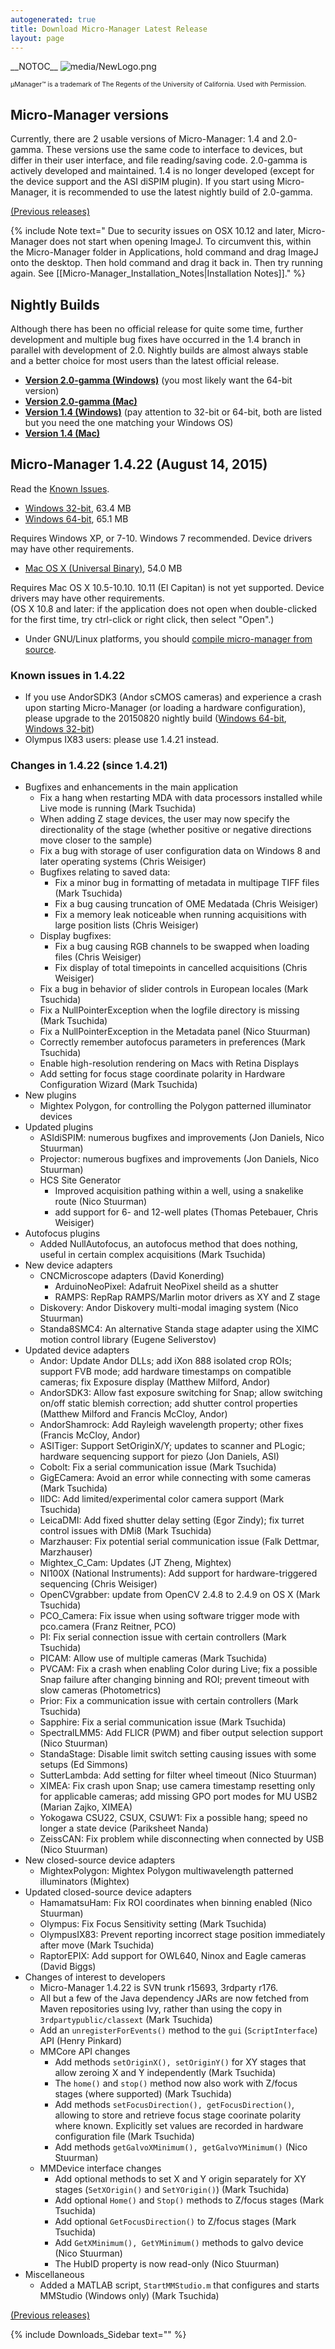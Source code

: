 ```yaml
---
autogenerated: true
title: Download Micro-Manager Latest Release
layout: page
---
```


\_\_NOTOC\_\_ ![media/NewLogo.png](media/NewLogo.png "media/NewLogo.png")

<span style="font-size:75%">μManager™ is a trademark of The Regents of
the University of California. Used with Permission.</span>

## Micro-Manager versions

Currently, there are 2 usable versions of Micro-Manager: 1.4 and
2.0-gamma. These versions use the same code to interface to devices, but
differ in their user interface, and file reading/saving code. 2.0-gamma
is actively developed and maintained. 1.4 is no longer developed (except
for the device support and the ASI diSPIM plugin). If you start using
Micro-Manager, it is recommended to use the latest nightly build of
2.0-gamma.

[(Previous releases)](Micro-Manager_Version_Archive "wikilink")

{% include Note text=" Due to security issues on OSX 10.12 and later, Micro-Manager does not start when opening ImageJ. To circumvent this, within the Micro-Manager folder in Applications, hold command and drag ImageJ onto the desktop. Then hold command and drag it back in. Then try running again.  See [[Micro-Manager_Installation_Notes|Installation Notes]]." %}

## Nightly Builds

Although there has been no official release for quite some time, further
development and multiple bug fixes have occurred in the 1.4 branch in
parallel with development of 2.0. Nightly builds are almost always
stable and a better choice for most users than the latest official
release.

  - [**Version 2.0-gamma
    (Windows)**](https://valelab4.ucsf.edu/~MM/nightlyBuilds/2.0.0-gamma/Windows/)
    (you most likely want the 64-bit version)
  - [**Version 2.0-gamma
    (Mac)**](https://valelab4.ucsf.edu/~MM/nightlyBuilds/2.0.0-gamma/Mac/)
  - [**Version 1.4
    (Windows)**](https://valelab4.ucsf.edu/~MM/nightlyBuilds/1.4/Windows)
    (pay attention to 32-bit or 64-bit, both are listed but you need the
    one matching your Windows OS)
  - [**Version 1.4
    (Mac)**](https://valelab4.ucsf.edu/~MM/nightlyBuilds/1.4/Mac)

## Micro-Manager 1.4.22 (August 14, 2015)

Read the [Known Issues](#Known_issues_in_1.4.22 "wikilink").

  - [Windows 32-bit](https://valelab4.ucsf.edu/~MM/builds/1.4/Windows/32bit/MMSetup_32bit_1.4.22.exe),
    63.4 MB  
  - [Windows 64-bit](https://valelab4.ucsf.edu/~MM/builds/1.4/Windows/64bit/MMSetup_64bit_1.4.22.exe),
    65.1 MB  

Requires Windows XP, or 7-10. Windows 7 recommended. Device drivers may
have other requirements.  

  - [Mac OS X (Universal
    Binary)](https://valelab4.ucsf.edu/~MM/builds/1.4/Mac/Micro-Manager1.4.22.dmg),
    54.0 MB  

Requires Mac OS X 10.5-10.10. 10.11 (El Capitan) is not yet supported.
Device drivers may have other requirements.  
(OS X 10.8 and later: if the application does not open when
double-clicked for the first time, try ctrl-click or right click, then
select "Open".)

  - Under GNU/Linux platforms, you should [compile micro-manager from
    source](Linux_installation_from_source_\(Ubuntu\) "wikilink").

### Known issues in 1.4.22

  - If you use AndorSDK3 (Andor sCMOS cameras) and experience a crash
    upon starting Micro-Manager (or loading a hardware configuration),
    please upgrade to the 20150820 nightly build
    ([Windows 64-bit](https://valelab4.ucsf.edu/~MM/nightlyBuilds/1.4/Windows/MMSetup_64bit_1.4.23_20150820.exe),
    [Windows 32-bit](http://valelab4.ucsf.edu/~MM/nightlyBuilds/1.4/Windows/MMSetup_32bit_1.4.23_20150820.exe))
  - Olympus IX83 users: please use 1.4.21 instead.

### Changes in 1.4.22 (since 1.4.21)

  - Bugfixes and enhancements in the main application
      - Fix a hang when restarting MDA with data processors installed
        while Live mode is running (Mark Tsuchida)
      - When adding Z stage devices, the user may now specify the
        directionality of the stage (whether positive or negative
        directions move closer to the sample)
      - Fix a bug with storage of user configuration data on Windows 8
        and later operating systems (Chris Weisiger)
      - Bugfixes relating to saved data:
          - Fix a minor bug in formatting of metadata in multipage TIFF
            files (Mark Tsuchida)
          - Fix a bug causing truncation of OME Medatada (Chris
            Weisiger)
          - Fix a memory leak noticeable when running acquisitions with
            large position lists (Chris Weisiger)
      - Display bugfixes:
          - Fix a bug causing RGB channels to be swapped when loading
            files (Chris Weisiger)
          - Fix display of total timepoints in cancelled acquisitions
            (Chris Weisiger)
      - Fix a bug in behavior of slider controls in European locales
        (Mark Tsuchida)
      - Fix a NullPointerException when the logfile directory is missing
        (Mark Tsuchida)
      - Fix a NullPointerException in the Metadata panel (Nico Stuurman)
      - Correctly remember autofocus parameters in preferences (Mark
        Tsuchida)
      - Enable high-resolution rendering on Macs with Retina Displays
      - Add setting for focus stage coordinate polarity in Hardware
        Configuration Wizard (Mark Tsuchida)
  - New plugins
      - Mightex Polygon, for controlling the Polygon patterned
        illuminator devices
  - Updated plugins
      - ASIdiSPIM: numerous bugfixes and improvements (Jon Daniels, Nico
        Stuurman)
      - Projector: numerous bugfixes and improvements (Jon Daniels, Nico
        Stuurman)
      - HCS Site Generator
          - Improved acquisition pathing within a well, using a
            snakelike route (Nico Stuurman)
          - add support for 6- and 12-well plates (Thomas Petebauer,
            Chris Weisiger)
  - Autofocus plugins
      - Added NullAutofocus, an autofocus method that does nothing,
        useful in certain complex acquisitions (Mark Tsuchida)
  - New device adapters
      - CNCMicroscope adapters (David Konerding)
          - ArduinoNeoPixel: Adafruit NeoPixel sheild as a shutter
          - RAMPS: RepRap RAMPS/Marlin motor drivers as XY and Z stage
      - Diskovery: Andor Diskovery multi-modal imaging system (Nico
        Stuurman)
      - Standa8SMC4: An alternative Standa stage adapter using the XIMC
        motion control library (Eugene Seliverstov)
  - Updated device adapters
      - Andor: Update Andor DLLs; add iXon 888 isolated crop ROIs;
        support FVB mode; add hardware timestamps on compatible cameras;
        fix Exposure display (Matthew Milford, Andor)
      - AndorSDK3: Allow fast exposure switching for Snap; allow
        switching on/off static blemish correction; add shutter control
        properties (Matthew Milford and Francis McCloy, Andor)
      - AndorShamrock: Add Rayleigh wavelength property; other fixes
        (Francis McCloy, Andor)
      - ASITiger: Support SetOriginX/Y; updates to scanner and PLogic;
        hardware sequencing support for piezo (Jon Daniels, ASI)
      - Cobolt: Fix a serial communication issue (Mark Tsuchida)
      - GigECamera: Avoid an error while connecting with some cameras
        (Mark Tsuchida)
      - IIDC: Add limited/experimental color camera support (Mark
        Tsuchida)
      - LeicaDMI: Add fixed shutter delay setting (Egor Zindy); fix
        turret control issues with DMi8 (Mark Tsuchida)
      - Marzhauser: Fix potential serial communication issue (Falk
        Dettmar, Marzhauser)
      - Mightex\_C\_Cam: Updates (JT Zheng, Mightex)
      - NI100X (National Instruments): Add support for
        hardware-triggered sequencing (Chris Weisiger)
      - OpenCVgrabber: update from OpenCV 2.4.8 to 2.4.9 on OS X (Mark
        Tsuchida)
      - PCO\_Camera: Fix issue when using software trigger mode with
        pco.camera (Franz Reitner, PCO)
      - PI: Fix serial connection issue with certain controllers (Mark
        Tsuchida)
      - PICAM: Allow use of multiple cameras (Mark Tsuchida)
      - PVCAM: Fix a crash when enabling Color during Live; fix a
        possible Snap failure after changing binning and ROI; prevent
        timeout with slow cameras (Photometrics)
      - Prior: Fix a communication issue with certain controllers (Mark
        Tsuchida)
      - Sapphire: Fix a serial communication issue (Mark Tsuchida)
      - SpectralLMM5: Add FLICR (PWM) and fiber output selection support
        (Nico Stuurman)
      - StandaStage: Disable limit switch setting causing issues with
        some setups (Ed Simmons)
      - SutterLambda: Add setting for filter wheel timeout (Nico
        Stuurman)
      - XIMEA: Fix crash upon Snap; use camera timestamp resetting only
        for applicable cameras; add missing GPO port modes for MU USB2
        (Marian Zajko, XIMEA)
      - Yokogawa CSU22, CSUX, CSUW1: Fix a possible hang; speed no
        longer a state device (Pariksheet Nanda)
      - ZeissCAN: Fix problem while disconnecting when connected by USB
        (Nico Stuurman)
  - New closed-source device adapters
      - MightexPolygon: Mightex Polygon multiwavelength patterned
        illuminators (Mightex)
  - Updated closed-source device adapters
      - HamamatsuHam: Fix ROI coordinates when binning enabled (Nico
        Stuurman)
      - Olympus: Fix Focus Sensitivity setting (Mark Tsuchida)
      - OlympusIX83: Prevent reporting incorrect stage position
        immediately after move (Mark Tsuchida)
      - RaptorEPIX: Add support for OWL640, Ninox and Eagle cameras
        (David Biggs)
  - Changes of interest to developers
      - Micro-Manager 1.4.22 is SVN trunk r15693, 3rdparty r176.
      - All but a few of the Java dependency JARs are now fetched from
        Maven repositories using Ivy, rather than using the copy in
        `3rdpartypublic/classext` (Mark Tsuchida)
      - Add an `unregisterForEvents()` method to the `gui`
        (`ScriptInterface`) API (Henry Pinkard)
      - MMCore API changes
          - Add methods `setOriginX(), setOriginY()` for XY stages that
            allow zeroing X and Y independently (Mark Tsuchida)
          - The `home()` and `stop()` method now also work with Z/focus
            stages (where supported) (Mark Tsuchida)
          - Add methods `setFocusDirection(), getFocusDirection()`,
            allowing to store and retrieve focus stage coorinate
            polarity where known. Explicitly set values are recorded in
            hardware configuration file (Mark Tsuchida)
          - Add methods `getGalvoXMinimum(), getGalvoYMinimum()` (Nico
            Stuurman)
      - MMDevice interface changes
          - Add optional methods to set X and Y origin separately for XY
            stages (`SetXOrigin()` and `SetYOrigin()`) (Mark Tsuchida)
          - Add optional `Home()` and `Stop()` methods to Z/focus stages
            (Mark Tsuchida)
          - Add optional `GetFocusDirection()` to Z/focus stages (Mark
            Tsuchida)
          - Add `GetXMinimum(), GetYMinimum()` methods to galvo device
            (Nico Stuurman)
          - The HubID property is now read-only (Nico Stuurman)
  - Miscellaneous
      - Added a MATLAB script, `StartMMStudio.m` that configures and
        starts MMStudio (Windows only) (Mark Tsuchida)

[(Previous releases)](Micro-Manager_Version_Archive "wikilink")

{% include Downloads_Sidebar text="" %}
